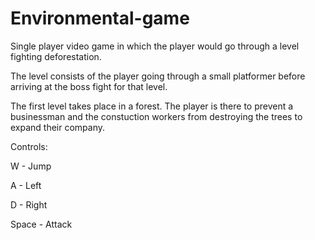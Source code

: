 # Environmental-game
Single player video game in which the player would go through a level fighting deforestation.

The level consists of the player going through a small platformer before arriving at the boss fight for that level.

The first level takes place in a forest. The player is there to prevent a businessman and the constuction workers from destroying the trees to expand their company.

Controls: 

W - Jump

A - Left

D - Right

Space - Attack
